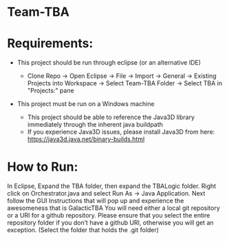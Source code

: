 Team-TBA
========

Requirements: 
============
- This project should be run through eclipse (or an alternative IDE)
	- Clone Repo -> Open Eclipse -> File -> Import -> General ->  Existing Projects into Workspace -> Select Team-TBA Folder -> Select TBA in "Projects:" pane

- This project must be run on a Windows machine
	- This project should be able to reference the Java3D library immediately through the inherent java buildpath
	- If you experience Java3D issues, please install Java3D from here: https://java3d.java.net/binary-builds.html 

How to Run:
============
In Eclipse, Expand the TBA folder, then expand the TBALogic folder. Right click on Orchestrator.java and select Run As -> Java Application. Next follow the GUI Instructions that will pop up and experience the awesomeness that is GalacticTBA
You will need either a local git repository or a URI for a github repository. 
Please ensure that you select the entire repository folder if you don’t have a github URI, otherwise you will get an exception. (Select the folder that holds the .git folder)


